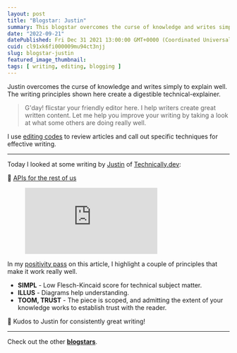 ```yaml
---
layout: post
title: "Blogstar: Justin"
summary: This blogstar overcomes the curse of knowledge and writes simply to create a digestible technical-explainer.
date: "2022-09-21"
datePublished: Fri Dec 31 2021 13:00:00 GMT+0000 (Coordinated Universal Time)
cuid: cl91xk6fi000009mu94ct3njj
slug: blogstar-justin
featured_image_thumbnail: 
tags: [ writing, editing, blogging ]
---
```


Justin overcomes the curse of knowledge and writes simply to explain well. The writing principles shown here create a digestible technical-explainer.

> G'day! flicstar your friendly editor here. I help writers create great written content. Let me help you improve your writing by taking a look at what some others are doing really well.

I use [editing codes](https://github.com/open-strategy-partners/editing-codes) to review articles and call out specific techniques for effective writing.

---

Today I looked at some writing by [Justin](https://technically.dev/justin) of [Technically.dev](https://technically.dev): 

📝 [APIs for the rest of us](https://technically.dev/posts/apis-for-the-rest-of-us/)

<!-- blank line -->
<figure class="video_container">
  <iframe src="https://www.youtube.com/embed/vBqkalDGNkE" frameborder="0" allowfullscreen="true"> </iframe>
</figure>
<!-- blank line -->

In my [positivity pass](https://openstrategypartners.com/blog/the-positivity-pass-and-why-we-do-it/) on this article, I highlight a couple of principles that make it work really well. 

- **SIMPL** - Low Flesch-Kincaid score for technical subject matter.
- **ILLUS** - Diagrams help understanding.
- **TOOM, TRUST** - The piece is scoped, and admitting the extent of your knowledge works to establish trust with the reader.


🎉 Kudos to Justin for consistently great writing! 

---

Check out the other **[blogstars](https://flicstar.com/blogstars)**.


